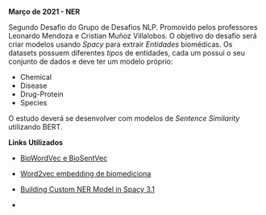 **Março de 2021 - NER**

Segundo Desafio do Grupo de Desafios NLP. Promovido pelos professores Leonardo Mendoza e Cristian Muñoz Villalobos. O objetivo do desafio será criar modelos usando *Spacy* para extrair *Entidades* biomédicas. Os datasets possuem diferentes *tipos* de entidades, cada um possui o seu conjunto de dados e deve ter um modelo próprio:

- Chemical
- Disease
- Drug-Protein
- Species



O estudo deverá se desenvolver com modelos de *Sentence Similarity* utilizando BERT.



**Links Utilizados**

- [BioWordVec e BioSentVec](https://github.com/ncbi-nlp/BioSentVec)

- [Word2vec embedding de biomediciona](https://bio.nlplab.org/#word-vectors)

- [Building Custom NER Model in Spacy 3.1](https://zachlim98.github.io/me/2021-03/spacy3-ner-tutorial)

- 

  

  

  

